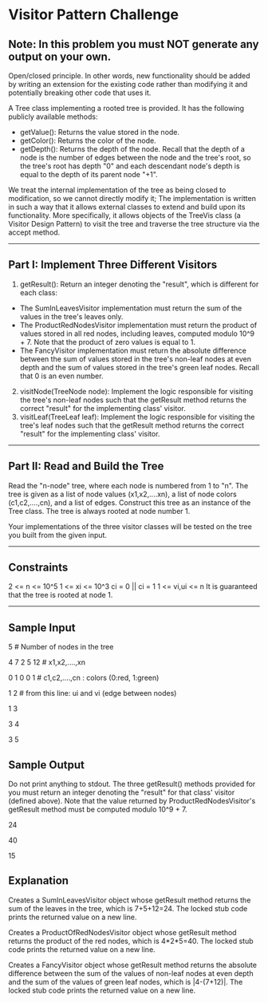 # Visitor Pattern Challenge

## Note: In this problem you must NOT generate any output on your own.

Open/closed principle. In other words, new functionality should be added by writing an extension for the existing code rather than modifying it and potentially breaking other code that uses it.

A Tree class implementing a rooted tree is provided. It has the following publicly available methods:

* getValue(): Returns the value stored in the node.
* getColor(): Returns the color of the node.
* getDepth(): Returns the depth of the node. Recall that the depth of a node is the number of edges between the node and the tree's root, so the tree's root has depth "0" and each descendant node's depth is equal to the depth of its parent node "+1".

We treat the internal implementation of the tree as being closed to modification, so we cannot directly modify it; The implementation is written in such a way that it allows external classes to extend and build upon its functionality. More specifically, it allows objects of the TreeVis class
(a Visitor Design Pattern) to visit the tree and traverse the tree structure via the accept method.

--------------

## Part I: Implement Three Different Visitors

1) getResult(): Return an integer denoting the "result", which is different for each class:

* The SumInLeavesVisitor implementation must return the sum of the values in the tree's leaves only.
* The ProductRedNodesVisitor implementation must return the product of values stored in all red nodes, including leaves, computed modulo 10^9 + 7.    Note that the product of zero values is equal to 1.
* The FancyVisitor implementation must return the absolute difference between the sum of values stored in the tree's non-leaf nodes at even depth and
the sum of values stored in the tree's green leaf nodes. Recall that 0 is an even number.

2) visitNode(TreeNode node): Implement the logic responsible for visiting the tree's non-leaf nodes such that the getResult method returns the correct "result" for the implementing class' visitor.
3) visitLeaf(TreeLeaf leaf): Implement the logic responsible for visiting the tree's leaf nodes such that the getResult method returns the correct "result" for the implementing class' visitor.

--------------

## Part II: Read and Build the Tree

Read the "n-node" tree, where each node is numbered from 1 to "n". The tree is given as a list of node values (x1,x2,....xn), a list of node colors (c1,c2,....,cn), and a list of edges. Construct this tree as an instance of the Tree class. The tree is always rooted at node number 1.

Your implementations of the three visitor classes will be tested on the tree you built from the given input.

--------------

## Constraints

2 <= n <= 10^5
1 <= xi <= 10^3
ci = 0 || ci = 1
1 <= vi,ui <= n
It is guaranteed that the tree is rooted at node 1.

--------------

## Sample Input

5                   # Number of nodes in the tree

4 7 2 5 12          # x1,x2,....,xn

0 1 0 0 1           # c1,c2,....,cn : colors (0:red, 1:green)

1 2                 # from this line: ui and vi (edge between nodes)

1 3

3 4

3 5

## Sample Output

Do not print anything to stdout. The three getResult() methods provided for you must return an integer denoting the "result" for that class' visitor (defined above). Note that the value returned by ProductRedNodesVisitor's getResult method must be computed modulo 10^9 + 7.

24

40

15

## Explanation

Creates a SumInLeavesVisitor object whose getResult method returns the sum of the leaves in the tree, which is 7+5+12=24. The locked stub code prints the returned value on a new line.

Creates a ProductOfRedNodesVisitor object whose getResult method returns the product of the red nodes, which is 4\*2\*5=40. The locked stub code prints the returned value on a new line.

Creates a FancyVisitor object whose getResult method returns the absolute difference between the sum of the values of non-leaf nodes at even depth and the sum of the values of green leaf nodes, which is |4-(7+12)|. The locked stub code prints the returned value on a new line.
